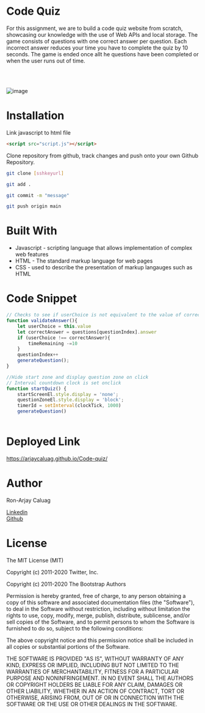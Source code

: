 # **Code Quiz**
For this assignment, we are to build a code quiz website from scratch, showcasing our knowledge with the use of Web APIs and local storage. The game consists of questions with one correct answer per question. Each incorrect answer reduces your time you have to complete the quiz by 10 seconds. The game is ended once allt he questions have been completed or when the user runs out of time.

<br><br>

![image](https://user-images.githubusercontent.com/52800632/102970285-17d79480-44ac-11eb-806e-90e283960d40.png)

# **Installation**


Link javascript to html file
```html
<script src="script.js"></script>
```

Clone repository from github, track changes and push onto your own Github Repository.

```bash
git clone [sshkeyurl]
```

```bash
git add .
```
```bash
git commit -m "message"
```
```bash
git push origin main
```

# **Built With**

<ul>
    <li> Javascript - scripting language that allows implementation of complex web features
    <li> HTML - The standard markup language for web pages </li>
    <li> CSS - used to describe the presentation of markup langauges such as HTML </li>
</ul>

# **Code Snippet**

```js
// Checks to see if userChoice is not equivalent to the value of correctAnswer. When an incorrect answer is chosen, 10 seconds is removed from timer and generates next question
function validateAnswer(){
    let userChoice = this.value
    let correctAnswer = questions[questionIndex].answer
    if (userChoice !== correctAnswer){
        timeRemaining -=10
    }
    questionIndex++
    generateQuestion();
}
```
```js
//Hide start zone and display question zone on click
// Interval countdown clock is set onclick
function startQuiz() {
    startScreenEl.style.display = 'none';
    questionZoneEl.style.display = 'block';
    timerId = setInterval(clockTick, 1000)
    generateQuestion()
 
```
# **Deployed Link**

https://arjaycaluag.github.io/Code-quiz/

# **Author**

Ron-Arjay Caluag

[Linkedin](https://www.linkedin.com/in/ron-arjay-caluag-00b29b182/)
<br>
[Github](https://github.com/ArjayCaluag)

# **License**

The MIT License (MIT)

Copyright (c) 2011-2020 Twitter, Inc.

Copyright (c) 2011-2020 The Bootstrap Authors

Permission is hereby granted, free of charge, to any person obtaining a copy of this software and associated documentation files (the "Software"), to deal in the Software without restriction, including without limitation the rights to use, copy, modify, merge, publish, distribute, sublicense, and/or sell copies of the Software, and to permit persons to whom the Software is furnished to do so, subject to the following conditions:

The above copyright notice and this permission notice shall be included in all copies or substantial portions of the Software.

THE SOFTWARE IS PROVIDED "AS IS", WITHOUT WARRANTY OF ANY KIND, EXPRESS OR IMPLIED, INCLUDING BUT NOT LIMITED TO THE WARRANTIES OF MERCHANTABILITY, FITNESS FOR A PARTICULAR PURPOSE AND NONINFRINGEMENT. IN NO EVENT SHALL THE AUTHORS OR COPYRIGHT HOLDERS BE LIABLE FOR ANY CLAIM, DAMAGES OR OTHER LIABILITY, WHETHER IN AN ACTION OF CONTRACT, TORT OR OTHERWISE, ARISING FROM, OUT OF OR IN CONNECTION WITH THE SOFTWARE OR THE USE OR OTHER DEALINGS IN THE SOFTWARE.
